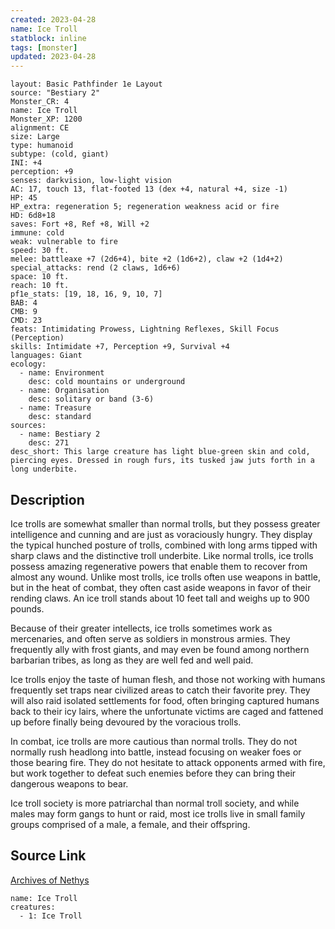 ```yaml
---
created: 2023-04-28
name: Ice Troll
statblock: inline
tags: [monster]
updated: 2023-04-28
---
```

```statblock
layout: Basic Pathfinder 1e Layout
source: "Bestiary 2"
Monster_CR: 4
name: Ice Troll
Monster_XP: 1200
alignment: CE
size: Large
type: humanoid
subtype: (cold, giant)
INI: +4
perception: +9
senses: darkvision, low-light vision
AC: 17, touch 13, flat-footed 13 (dex +4, natural +4, size -1)
HP: 45
HP_extra: regeneration 5; regeneration weakness acid or fire
HD: 6d8+18
saves: Fort +8, Ref +8, Will +2
immune: cold
weak: vulnerable to fire
speed: 30 ft.
melee: battleaxe +7 (2d6+4), bite +2 (1d6+2), claw +2 (1d4+2)
special_attacks: rend (2 claws, 1d6+6)
space: 10 ft.
reach: 10 ft.
pf1e_stats: [19, 18, 16, 9, 10, 7]
BAB: 4
CMB: 9
CMD: 23
feats: Intimidating Prowess, Lightning Reflexes, Skill Focus (Perception)
skills: Intimidate +7, Perception +9, Survival +4
languages: Giant
ecology:
  - name: Environment
    desc: cold mountains or underground
  - name: Organisation
    desc: solitary or band (3-6)
  - name: Treasure
    desc: standard
sources:
  - name: Bestiary 2
    desc: 271
desc_short: This large creature has light blue-green skin and cold, piercing eyes. Dressed in rough furs, its tusked jaw juts forth in a long underbite.
```
## Description
Ice trolls are somewhat smaller than normal trolls, but they possess greater intelligence and cunning and are just as voraciously hungry. They display the typical hunched posture of trolls, combined with long arms tipped with sharp claws and the distinctive troll underbite. Like normal trolls, ice trolls possess amazing regenerative powers that enable them to recover from almost any wound. Unlike most trolls, ice trolls often use weapons in battle, but in the heat of combat, they often cast aside weapons in favor of their rending claws. An ice troll stands about 10 feet tall and weighs up to 900 pounds.

Because of their greater intellects, ice trolls sometimes work as mercenaries, and often serve as soldiers in monstrous armies. They frequently ally with frost giants, and may even be found among northern barbarian tribes, as long as they are well fed and well paid.

Ice trolls enjoy the taste of human flesh, and those not working with humans frequently set traps near civilized areas to catch their favorite prey. They will also raid isolated settlements for food, often bringing captured humans back to their icy lairs, where the unfortunate victims are caged and fattened up before finally being devoured by the voracious trolls.

In combat, ice trolls are more cautious than normal trolls. They do not normally rush headlong into battle, instead focusing on weaker foes or those bearing fire. They do not hesitate to attack opponents armed with fire, but work together to defeat such enemies before they can bring their dangerous weapons to bear.

Ice troll society is more patriarchal than normal troll society, and while males may form gangs to hunt or raid, most ice trolls live in small family groups comprised of a male, a female, and their offspring.
## Source Link
[Archives of Nethys](https://aonprd.com/MonsterDisplay.aspx?ItemName=Ice%20Troll)
```encounter-table
name: Ice Troll
creatures:
  - 1: Ice Troll
```
